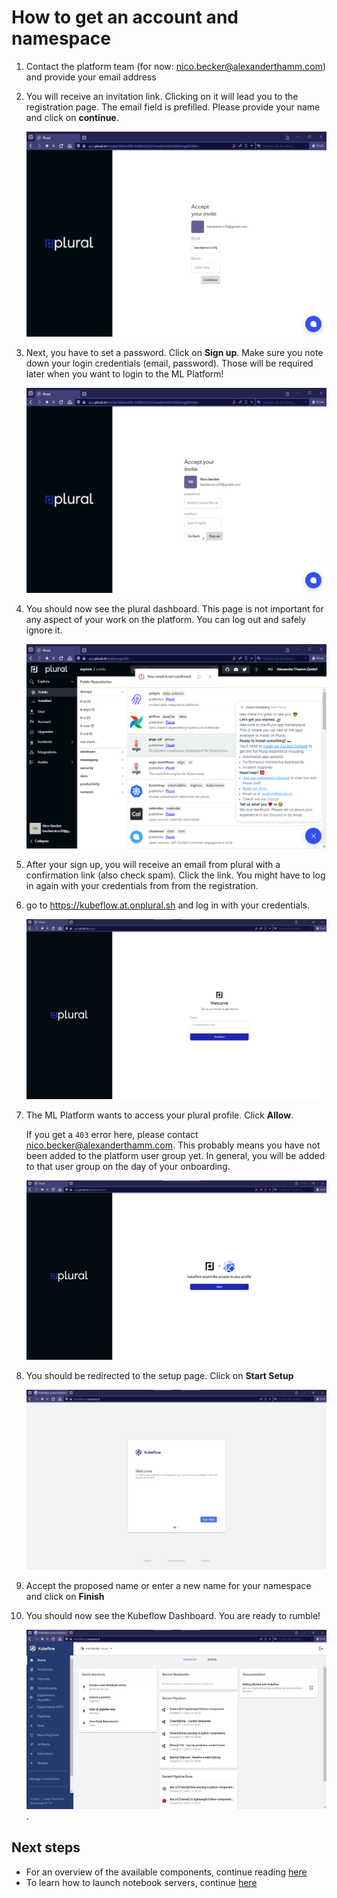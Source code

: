 # How to get an account and namespace

1.  Contact the platform team (for now: <nico.becker@alexanderthamm.com>) and provide your email address

2.  You will receive an invitation link. Clicking on it will lead you to the
    registration page. The email field is prefilled. Please provide your name
    and click on **continue**.

    ![registration name](/img/initialization/accept-invite.png)

3.  Next, you have to set a password. Click on **Sign up**. Make sure you note
    down your login credentials (email, password). Those will be required later
    when you want to login to the ML Platform!

    ![registration password](/img/initialization/set-password.png)

3.  You should now see the plural dashboard. This page is not important for any
    aspect of your work on the platform. You can log out and safely ignore it. 

    ![plural dashboard](/img/initialization/plural-logged-in.png)

4.  After your sign up, you will receive an email from plural with a 
    confirmation link (also check spam). Click the link. You might have to log
    in again with your credentials from from the registration.

5.  go to https://kubeflow.at.onplural.sh and log in with your credentials. 

    ![namespace view](/img/initialization/login.png)

6.  The ML Platform wants to access your plural profile. Click **Allow**.

    If you get a `403` error here, please contact 
    <nico.becker@alexanderthamm.com>. This probably means you have not been
    added to the platform user group yet. In general, you will be added to that
    user group on the day of your onboarding. 

    ![namespace view](/img/initialization/allow-access.png)

7.  You should be redirected to the setup page. Click on **Start Setup**

    ![create namespace view](/img/initialization/welcome.png)

8.  Accept the proposed name or enter a new name for your namespace and click
    on **Finish**

9.  You should now see the Kubeflow Dashboard. You are ready to rumble!

    ![namespace view](/img/initialization/kubeflow-dashboard.png). 

## Next steps

-   For an overview of the available components, continue reading [here](../initialization/components.md)
-   To learn how to launch notebook servers, continue [here](../notebooks/configuration.md)
